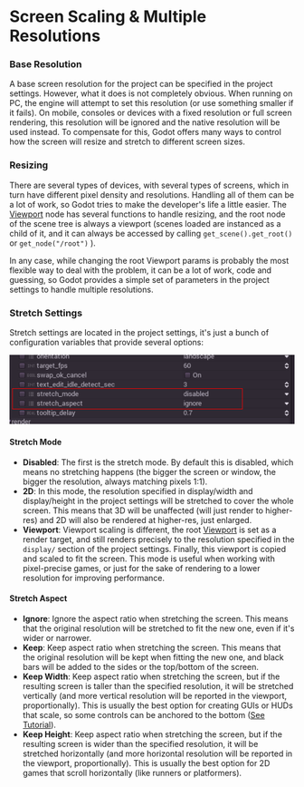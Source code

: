 # Screen Scaling & Multiple Resolutions

### Base Resolution

A base screen resolution for the project can be specified in the project settings. However, what it does is not completely obvious. When running on PC, the engine will attempt to set this resolution (or use something smaller if it fails). On mobile, consoles or devices with a fixed resolution or full screen rendering, this resolution will be ignored and the native resolution will be used instead. To compensate for this, Godot offers many ways to control how the screen will resize and stretch to different screen sizes.

### Resizing

There are several types of devices, with several types of screens, which in turn have different pixel density and resolutions. Handling all of them can be a lot of work, so Godot tries to make the developer's life a little easier. The [Viewport](class_viewport) node has several functions to handle resizing, and the root node of the scene tree is always a viewport (scenes loaded are instanced as a child of it, and it can always be accessed by calling `get_scene().get_root()` or `get_node("/root")` ). 

In any case, while changing the root Viewport params is probably the most flexible way to deal with the problem, it can be a lot of work, code and guessing, so Godot provides a simple set of parameters in the project settings to handle multiple resolutions.

### Stretch Settings

Stretch settings are located in the project settings, it's just a bunch of configuration variables that provide several options:

<p align="center"><img src="images/stretch.png"></p>

#### Stretch Mode

* **Disabled**: The first is the stretch mode. By default this is disabled, which means no stretching happens (the bigger the screen or window, the bigger the resolution, always matching pixels 1:1).
* **2D**: In this mode, the resolution specified in display/width and display/height in the project settings will be stretched to cover the whole screen. This means that 3D will be unaffected (will just render to higher-res) and 2D will also be rendered at higher-res, just enlarged.
* **Viewport**: Viewport scaling is different, the root [Viewport](class_viewport) is set as a render  target, and still renders precisely to the resolution specified in the `display/` section of the project settings. Finally, this viewport is copied and scaled to fit the screen. This mode is useful when working with pixel-precise games, or just for the sake of rendering to a lower resolution for improving performance.

#### Stretch Aspect

* **Ignore**: Ignore the aspect ratio when stretching the screen. This means that the original resolution will be stretched to fit the new one, even if it's wider or narrower.
* **Keep**: Keep aspect ratio when stretching the screen. This means that the original resolution will be kept when fitting the new one, and black bars will be added to the sides or the top/bottom of the screen.
* **Keep Width**: Keep aspect ratio when stretching the screen, but if the resulting screen is taller than the specified resolution, it will be stretched vertically (and more vertical resolution will be reported in the viewport, proportionally). This is usually the best option for creating GUIs or HUDs that scale, so some controls can be anchored to the bottom ([See Tutorial](tutorial_gui_repositioning)).
* **Keep Height**: Keep aspect ratio when stretching the screen, but if the resulting screen is wider than the specified resolution, it will be stretched horizontally (and more horizontal resolution will be reported in the viewport, proportionally). This is usually the best option for 2D games that scroll horizontally (like runners or platformers).

